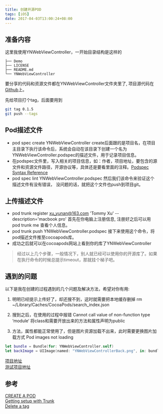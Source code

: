 ```yaml
---
title: 创建开源POD
tags: [iOS]
date: 2017-04-03T13:00:24+08:00
---
```


## 准备内容

这里我使用YNWebViewController，一开始目录结构是这样的

```
├── Demo
├── LICENSE
├── README.md
└── YNWebViewController
```

<!--truncate-->

要分享的代码和资源文件都在YNWebViewController文件夹里了, 项目源代码在[Github](https://github.com/xuyunan/YNWebViewController)上。

先给项目打个tag，后面要用到

```bash
git tag 0.1.5
git push --tags
```

## Pod描述文件

- pod spec create YNWebViewController create后面跟的是项目名，在项目主目录下执行该命令后，系统会自动在该目录下创建一个名为YNWebViewController.podspec的描述文件，用于记录项目信息。
- 在podspec文件里，写入相关的项目信息，如：作者，项目地址，要包含的源文件和资源文件路径，开源协议等，具体还是要看里面的注释。[Podspec Syntax Reference](https://guides.cocoapods.org/syntax/podspec.html)
- pod spec lint YNWebViewController.podspec 然后我们该命令来验证这个描述文件有没有错误， 没问题的话，就把这个文件也push到项目git。

## 上传描述文件

- pod trunk register xu_yunan@163.com 'Tommy Xu' --description='macbook pro' 首先在你电脑上注册信息, 注册好之后可以用 pod trunk me 查看个人信息。
- pod trunk push YNWebViewController.podspec 接下来使用这个命令，将pod描述文件推至cocoapods库。
- 成功之后就可以在cocoapods网站上看到你的库了YNWebViewController

> 经过以上几个步骤，一般情况下，别人就已经可以使用你的开源库了。如果在执行命令的时候总提示timeout，那就挂个梯子吧。

## 遇到的问题

以下是我在创建的过程遇到的几个问题及解决方法，希望对你有用:

1. 明明已经提示上传好了，却还搜不到，这时就需要把本地缓存删掉
rm ~/Library/Caches/CocoaPods/search_index.json

2. 搜到之后，在使用的过程中报错 Cannot call value of non-function type ‘module‘
将class和需要开放出来的方法和属性声明为public

3. 方法，属性都能正常使用了，但是图片资源加载不出来，此时需要更换图片加载方式 Pod images not loading

```swift
let bundle = Bundle(for: YNWebViewController.self)
let backImage = UIImage(named: "YNWebViewControllerBack.png", in: bundle, compatibleWith: nil)
```

[项目地址](https://cocoapods.org/pods/YNWebViewController)  
[测试项目地址](https://github.com/xuyunan/YNPodDemo)  

## 参考

[CREATE A POD](https://cocoapods.org/)  
[Getting setup with Trunk](https://guides.cocoapods.org/making/getting-setup-with-trunk.html)  
[Delete a tag](http://stackoverflow.com/questions/5480258/how-to-delete-a-git-remote-tag)   

